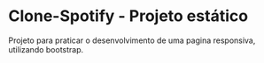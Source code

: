 # Clone-Spotify - Projeto estático
Projeto para praticar o desenvolvimento de uma pagina responsiva, utilizando bootstrap. 

